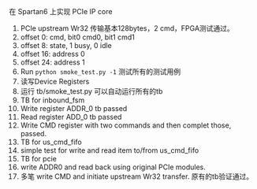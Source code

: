 在 Spartan6 上实现 PCIe IP core
1. PCIe upstream Wr32 传输基本128bytes，2 cmd，FPGA测试通过。
 1. offset  0: cmd, bit0 cmd0, bit1 cmd1
 1. offset  8: state, 1 busy, 0 idle
 1. offset 16: address 0
 1. offset 24: address 1
1. Run ``python smoke_test.py -1`` 测试所有的测试用例
1. 读写Device Registers
1. 运行 tb/smoke\_test.py 可以自动运行所有的tb
1. TB for inbound\_fsm
 1. Write register ADDR\_0 tb passed
 1. Read register ADD\_0 tb passed
 1. Write CMD register with two commands and then complet those, passed.
1. TB for us\_cmd\_fifo
 1. simple test for write and read item to/from us\_cmd\_fifo
1. TB for pcie
 1. write ADDR0 and read back using original PCIe modules.
 1. 多笔 write CMD and initiate upstream Wr32 transfer. 原有的tb验证通过。

